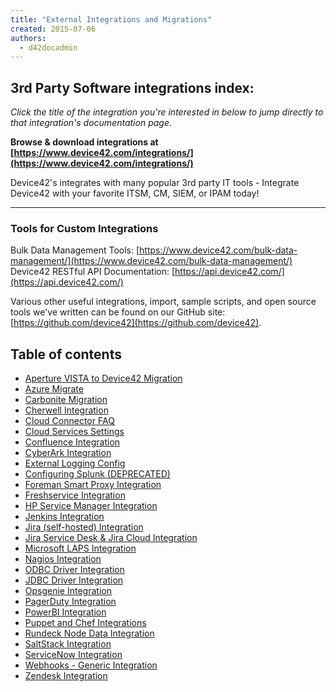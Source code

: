 ```yaml
---
title: "External Integrations and Migrations"
created: 2015-07-06
authors: 
  - d42docadmin
---
```


## 3rd Party Software integrations index:

_Click the title of the integration you're interested in below to jump directly to that integration's documentation page._

**Browse & download integrations at [https://www.device42.com/integrations/](https://www.device42.com/integrations/)**

Device42's integrates with many popular 3rd party IT tools - Integrate Device42 with your favorite ITSM, CM, SIEM, or IPAM today!

* * *

### Tools for Custom Integrations

Bulk Data Management Tools: [https://www.device42.com/bulk-data-management/](https://www.device42.com/bulk-data-management/) Device42 RESTful API Documentation: [https://api.device42.com/](https://api.device42.com/)

Various other useful integrations, import, sample scripts, and open source tools we've written can be found on our GitHub site: [https://github.com/device42](https://github.com/device42).


## Table of contents

- [Aperture VISTA to Device42 Migration](integration/external-integrations/aperture-vista-to-device42-migration.md)
- [Azure Migrate](integration/external-integrations/azure-migrate.md)
- [Carbonite Migration](integration/external-integrations/carbonite-migration.md)
- [Cherwell Integration](integration/external-integrations/cherwell-integration.md)
- [Cloud Connector FAQ](integration/external-integrations/device42-cloud-connector-overview.md)
- [Cloud Services Settings](integration/external-integrations/cloud-services-settings.md)
- [Confluence Integration](integration/external-integrations/device42-confluence-connector.md)
- [CyberArk Integration](integration/external-integrations/cyberark-integration.md)
- [External Logging Config](integration/external-integrations/external-logging-config.md)
- [Configuring Splunk (DEPRECATED)](integration/external-integrations/configuring-splunk.md)
- [Foreman Smart Proxy Integration](integration/external-integrations/foreman-smart-proxy-plugin.md)
- [Freshservice Integration](integration/external-integrations/freshservice-integration.md)
- [HP Service Manager Integration](integration/external-integrations/device42-hp-service-manager-integration.md)
- [Jenkins Integration](integration/external-integrations/jenkins-integration.md)
- [Jira (self-hosted) Integration](integration/external-integrations/device42-jira-integration.md)
- [Jira Service Desk & Jira Cloud Integration](integration/external-integrations/device42-jira-cloud-integration.md)
- [Microsoft LAPS Integration](integration/external-integrations/microsoft-laps-integration.md)
- [Nagios Integration](integration/external-integrations/monitor-device42-health-status-in-nagios.md)
- [ODBC Driver Integration](integration/external-integrations/odbc-driver-integration.md)
- [JDBC Driver Integration](integration/external-integrations/jdbc-driver-integration.md)
- [Opsgenie Integration](integration/external-integrations/opsgenie-integration.md)
- [PagerDuty Integration](integration/external-integrations/pagerduty-integration.md)
- [PowerBI Integration](integration/external-integrations/powerbi-integration.md)
- [Puppet and Chef Integrations](integration/external-integrations/puppet-and-chef-integrations.md)
- [Rundeck Node Data Integration](integration/external-integrations/collect-node-data-from-device42-for-rundeck.md)
- [SaltStack Integration](integration/external-integrations/device42-saltstack-integration.md)
- [ServiceNow Integration](integration/external-integrations/device42-servicenow-connector.md)
- [Webhooks - Generic Integration](integration/external-integrations/webhooks-generic-integration.md)
- [Zendesk Integration](integration/external-integrations/device42-zendesk-connector.md)